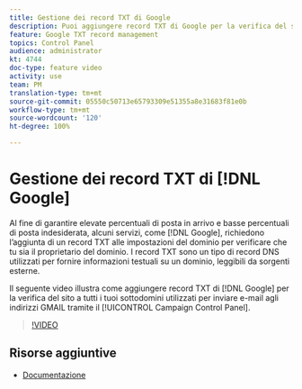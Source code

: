```yaml
---
title: Gestione dei record TXT di Google
description: Puoi aggiungere record TXT di Google per la verifica del sito a tutti i tuoi sottodomini utilizzati per inviare e-mail agli indirizzi GMAIL tramite il Pannello di controllo Campaign.
feature: Google TXT record management
topics: Control Panel
audience: administrator
kt: 4744
doc-type: feature video
activity: use
team: PM
translation-type: tm+mt
source-git-commit: 05550c50713e65793309e51355a8e31683f81e0b
workflow-type: tm+mt
source-wordcount: '120'
ht-degree: 100%

---
```



# Gestione dei record TXT di [!DNL Google]

Al fine di garantire elevate percentuali di posta in arrivo e basse percentuali di posta indesiderata, alcuni servizi, come [!DNL Google], richiedono l’aggiunta di un record TXT alle impostazioni del dominio per verificare che tu sia il proprietario del dominio. I record TXT sono un tipo di record DNS utilizzati per fornire informazioni testuali su un dominio, leggibili da sorgenti esterne.

Il seguente video illustra come aggiungere record TXT di [!DNL Google] per la verifica del sito a tutti i tuoi sottodomini utilizzati per inviare e-mail agli indirizzi GMAIL tramite il [!UICONTROL Campaign Control Panel].

>[!VIDEO](https://video.tv.adobe.com/v/32369?quality=12)

## Risorse aggiuntive

* [Documentazione](https://docs.adobe.com/content/help/it-IT/control-panel/using/subdomains-and-certificates/managing-txt-records.html)
